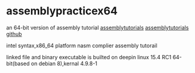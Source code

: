 # assemblypracticex64
an 64-bit version of assembly tutorial 
[assemblytutorials](http://asmtutor.com/)
[assemblytutorials github](https://github.com/DGivney/assemblytutorials)

intel syntax,x86_64 platform 
nasm complier assembly tutorail

linked file and binary executable is builted on deepin linux 15.4 RC1 64-bit(based on debian 8),kernal 4.9.8-1 
